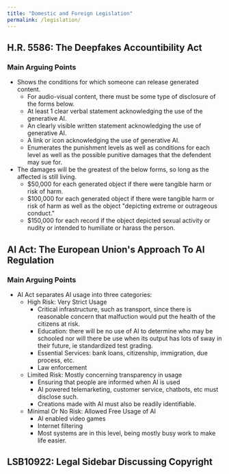 ```yaml
---
title: "Domestic and Foreign Legislation"
permalink: /legislation/
---
```


## H.R. 5586: The Deepfakes Accountibility Act

### Main Arguing Points

* Shows the conditions for which someone can release generated content.
   * For audio-visual content, there must be some type of disclosure of the forms below.
   * At least 1 clear verbal statement acknowledging the use of the generative AI.
   * An clearly visible written statement acknowledging the use of generative AI.
   * A link or icon acknowledging the use of generative AI.
   * Enumerates the punishment levels as well as conditions for each level as well as the possible punitive damages that the defendent may sue for.
* The damages will be the greatest of the below forms, so long as the affected is still living.
   * $50,000 for each generated object if there were tangible harm or risk of harm.
   * $100,000 for each generated object if there were tangible harm or risk of harm as well as the object "depicting extreme or outrageous conduct."
   * $150,000 for each record if the object depicted sexual activity or nudity or intended to humiliate or harass the person.

## AI Act: The European Union's Approach To AI Regulation

### Main Arguing Points

* AI Act separates AI usage into three categories:
   * High Risk: Very Strict Usage
      * Critical infrastructure, such as transport, since there is reasonable concern that malfuction would put the health of the citizens at risk.
      * Education: there will be no use of AI to determine who may be schooled nor will there be use when its output has lots of sway in their future, ie standardized test grading.
      * Essential Services: bank loans, citizenship, immigration, due process, etc.
      * Law enforcement
   * Limited Risk: Mostly concerning transparency in usage
      * Ensuring that people are informed when AI is used
      * AI powered telemarketing, customer service, chatbots, etc must disclose such.
      * Creations made with AI must also be readily identifiable.
   * Minimal Or No Risk: Allowed Free Usage of AI
      * AI enabled video games
      * Internet filtering
      * Most systems are in this level, being mostly busy work to make life easier.

## LSB10922: Legal Sidebar Discussing Copyright
